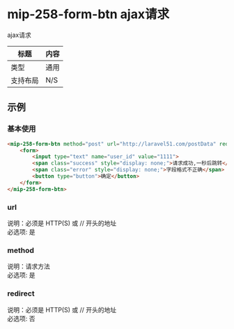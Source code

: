 # mip-258-form-btn ajax请求

ajax请求

标题|内容
----|----
类型|通用
支持布局|N/S
## 示例

### 基本使用

```html
<mip-258-form-btn method="post" url="http://laravel51.com/postData" redirect="">
	<form>
		<input type="text" name="user_id" value="1111">
		<span class="success" style="display: none;">请求成功,一秒后跳转</span>
		<span class="error" style="display: none;">字段格式不正确</span>
		<button type="button">确定</button>
	</form>
</mip-258-form-btn>

```
### url

说明：必须是 HTTP(S) 或 // 开头的地址   
必选项: 是  

### method

说明：请求方法  
必选项: 是  

### redirect

说明：必须是 HTTP(S) 或 // 开头的地址   
必选项: 否  





